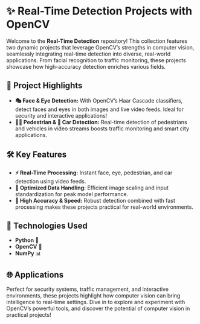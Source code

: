 # ✨ **Real-Time Detection Projects with OpenCV** 

Welcome to the **Real-Time Detection** repository! This collection features two dynamic projects that leverage OpenCV’s strengths in computer vision, seamlessly integrating real-time detection into diverse, real-world applications. From facial recognition to traffic monitoring, these projects showcase how high-accuracy detection enriches various fields.

## 🌟 **Project Highlights**  
- **🎭 Face & Eye Detection:** With OpenCV’s Haar Cascade classifiers, detect faces and eyes in both images and live video feeds. Ideal for security and interactive applications!
- **🚶‍♂️ Pedestrian & 🚗 Car Detection:** Real-time detection of pedestrians and vehicles in video streams boosts traffic monitoring and smart city applications.

## 🛠️ **Key Features**  
- **⚡ Real-Time Processing:** Instant face, eye, pedestrian, and car detection using video feeds.
- **📏 Optimized Data Handling:** Efficient image scaling and input standardization for peak model performance.
- **🎯 High Accuracy & Speed:** Robust detection combined with fast processing makes these projects practical for real-world environments.

## 🔧 **Technologies Used**  
- **Python** 🐍  
- **OpenCV** 📸  
- **NumPy** 📊  

## 🌐 **Applications**  
Perfect for security systems, traffic management, and interactive environments, these projects highlight how computer vision can bring intelligence to real-time settings. Dive in to explore and experiment with OpenCV’s powerful tools, and discover the potential of computer vision in practical projects!
